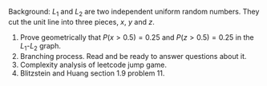 Background: $L_1$ and $L_2$ are two independent uniform random numbers. They cut the unit line into three pieces, $x$, $y$ and $z$.
1. Prove geometrically that $P(x > 0.5) = 0.25$ and $P(z>0.5) = 0.25$ in the $L_1$-$L_2$ graph.
2. Branching process. Read and be ready to answer questions about it.
3. Complexity analysis of leetcode jump game.
4. Blitzstein and Huang section 1.9 problem 11.
